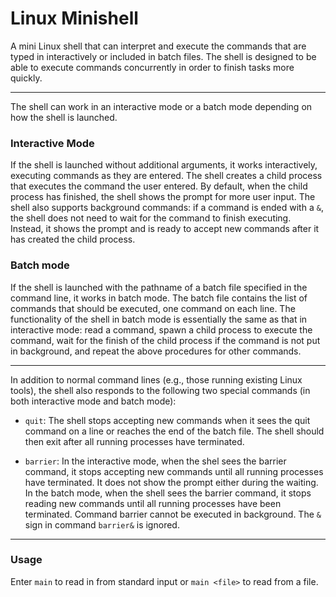 # Linux Minishell
A mini Linux shell that can interpret and execute the commands that are typed in 
interactively or included in batch files. The shell is designed to be able to execute commands
concurrently in order to finish tasks more quickly.

***

The shell can work in an interactive mode or a batch mode depending on how the shell is launched.

### Interactive Mode
If the shell is launched without additional arguments, it works interactively, executing commands as they are entered. The shell creates a child process that executes the command the user entered. By default, when the child process has finished, the shell shows the prompt for more user input. The shell also supports background commands: if a command is ended with a `&`, the  shell does not need to wait for the command to finish executing. Instead, it shows the prompt and is ready to accept new commands after it has created the child process.

### Batch mode
If the shell is launched with the pathname of a batch file specified in the command line, it works in batch mode. The batch file contains the list of commands that should be executed, one command on each line. The functionality of the shell in batch mode is essentially the same as that in interactive mode: read a command, spawn a child process to execute the command, wait for the finish of the child process if the command is not  put in background, and repeat the above procedures for other commands. 

***

In addition  to  normal  command  lines  (e.g., those  running existing Linux tools), the shell also responds to the following two special commands (in both interactive mode and batch mode): 

- `quit`: The shell stops accepting new commands when it sees the quit command on a line or reaches the end of the batch file. The shell should then exit after all running processes have terminated. 

- `barrier`:  In the interactive mode, when the shel sees the barrier command, it stops accepting new commands until all running processes have terminated. It does not show the prompt either during the waiting. In the batch mode, when the shell sees the barrier command, it stops reading new commands until all running processes have been terminated. Command barrier cannot be executed in background. The `&` sign in command `barrier&` is ignored. 

***

### Usage
Enter `main` to read in from standard input or `main <file>` to read from a file.